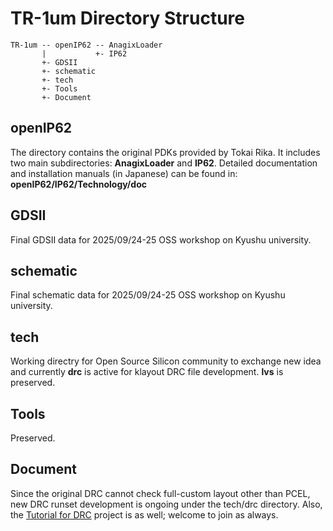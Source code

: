 # TR-1um Directory Structure 
```
TR-1um -- openIP62 -- AnagixLoader
       |           +- IP62
       +- GDSII
       +- schematic
       +- tech
       +- Tools
       +- Document
```
## openIP62 
The directory contains the original PDKs provided by Tokai Rika. It includes two main subdirectories: **AnagixLoader** and **IP62**. Detailed documentation and installation manuals (in Japanese) can be found in: **openIP62/IP62/Technology/doc**

## GDSII
Final GDSII data for 2025/09/24-25 OSS workshop on Kyushu university.

## schematic
Final schematic data for 2025/09/24-25 OSS workshop on Kyushu university.

## tech
Working directry for Open Source Silicon community to exchange new idea and currently **drc** is active for klayout DRC file development. **lvs** is preserved.

## Tools
Preserved.

## Document

Since the original DRC cannot check full-custom layout other than PCEL, new DRC runset development is ongoing under the tech/drc directory. Also, the [Tutorial for DRC](Document/Tutorial_DRC.md) project is as well; welcome to join as always.



